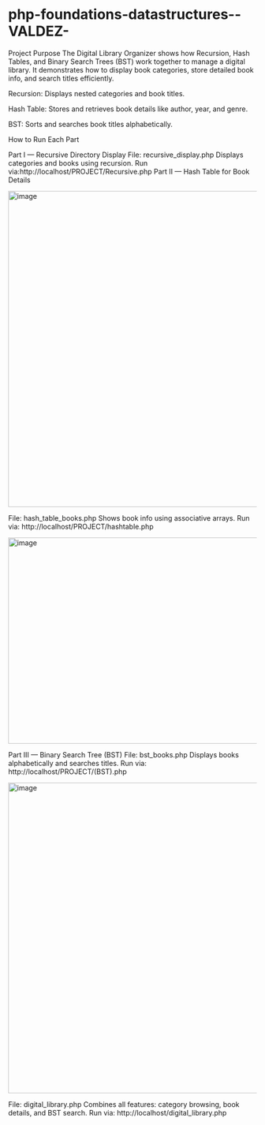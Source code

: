 # php-foundations-datastructures--VALDEZ-

Project Purpose
The Digital Library Organizer shows how Recursion, Hash Tables, and Binary Search Trees (BST) work together to manage a digital library. It demonstrates how to display book categories, store detailed book info, and search titles efficiently.

Recursion: Displays nested categories and book titles.

Hash Table: Stores and retrieves book details like author, year, and genre.

BST: Sorts and searches book titles alphabetically.

 How to Run Each Part

Part I — Recursive Directory Display
File: recursive_display.php
Displays categories and books using recursion.
Run via:http://localhost/PROJECT/Recursive.php
Part II — Hash Table for Book Details

<img width="1000" height="641" alt="image" src="https://github.com/user-attachments/assets/481e17ce-3a3c-43cd-a3b7-e127392870a0" />


File: hash_table_books.php
Shows book info using associative arrays.
Run via: http://localhost/PROJECT/hashtable.php

<img width="1107" height="418" alt="image" src="https://github.com/user-attachments/assets/f2c8a89f-eafe-467a-85a0-2d60964621c1" />


Part III — Binary Search Tree (BST)
File: bst_books.php
Displays books alphabetically and searches titles.
Run via: http://localhost/PROJECT/(BST).php

<img width="1059" height="630" alt="image" src="https://github.com/user-attachments/assets/aae544a5-fdd8-4eb2-8052-dcd5bc7162bf" />

File: digital_library.php
Combines all features: category browsing, book details, and BST search.
Run via: http://localhost/digital_library.php
